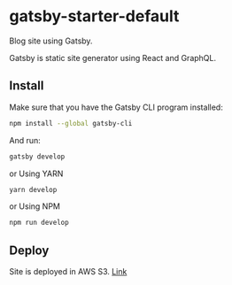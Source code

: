# gatsby-starter-default
Blog site using Gatsby.

Gatsby is static site generator using React and GraphQL.

## Install

Make sure that you have the Gatsby CLI program installed:
```sh
npm install --global gatsby-cli
```

And run:
```sh
gatsby develop
```
or Using YARN
```sh
yarn develop
```
or Using NPM
```sh
npm run develop
```

## Deploy

Site is deployed in AWS S3. [Link](http://ratnadeep.blog.com.s3-website.ap-south-1.amazonaws.com/)